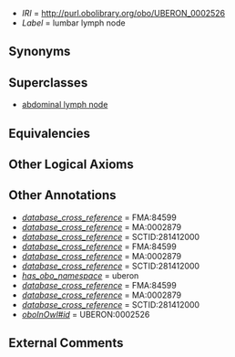  * *IRI* = http://purl.obolibrary.org/obo/UBERON_0002526
 * *Label* = lumbar lymph node

## Synonyms


## Superclasses

 * [abdominal lymph node](../../UBERON/07/UBERON_0002507.md)

## Equivalencies


## Other Logical Axioms


## Other Annotations

 * *[database_cross_reference](../../ef/oboInOwl#hasDbXref.md)* = FMA:84599
 * *[database_cross_reference](../../ef/oboInOwl#hasDbXref.md)* = MA:0002879
 * *[database_cross_reference](../../ef/oboInOwl#hasDbXref.md)* = SCTID:281412000
 * *[database_cross_reference](../../ef/oboInOwl#hasDbXref.md)* = FMA:84599
 * *[database_cross_reference](../../ef/oboInOwl#hasDbXref.md)* = MA:0002879
 * *[database_cross_reference](../../ef/oboInOwl#hasDbXref.md)* = SCTID:281412000
 * *[has_obo_namespace](../../ce/oboInOwl#hasOBONamespace.md)* = uberon
 * *[database_cross_reference](../../ef/oboInOwl#hasDbXref.md)* = FMA:84599
 * *[database_cross_reference](../../ef/oboInOwl#hasDbXref.md)* = MA:0002879
 * *[database_cross_reference](../../ef/oboInOwl#hasDbXref.md)* = SCTID:281412000
 * *[oboInOwl#id](../../id/oboInOwl#id.md)* = UBERON:0002526

## External Comments

